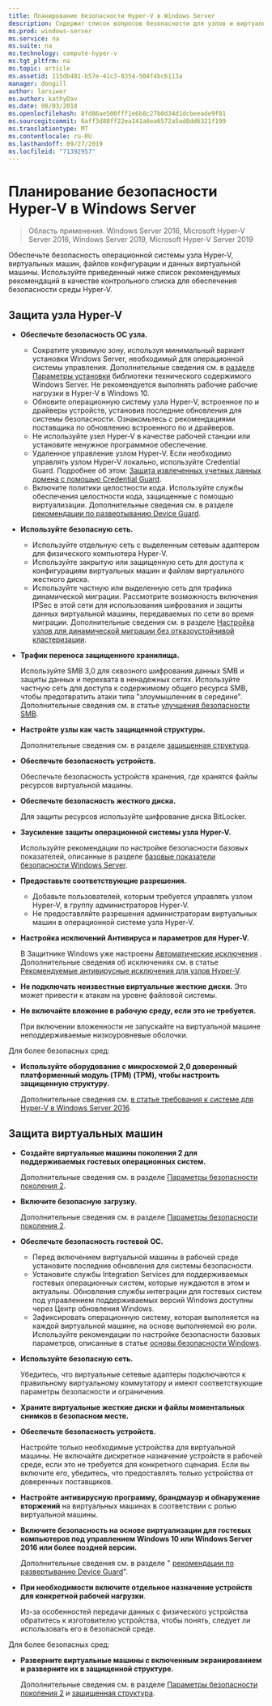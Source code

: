 ```yaml
---
title: Планирование безопасности Hyper-V в Windows Server
description: Содержит список вопросов безопасности для узлов и виртуальных машин Hyper-v.
ms.prod: windows-server
ms.service: na
ms.suite: na
ms.technology: compute-hyper-v
ms.tgt_pltfrm: na
ms.topic: article
ms.assetid: 115db481-b57e-41c3-8354-504f4bc6113a
manager: dongill
author: larsiwer
ms.author: kathyDav
ms.date: 08/03/2018
ms.openlocfilehash: 8fd86ae500fff1e6b8c27b0d34d1dcbeeade9f81
ms.sourcegitcommit: 6aff3d88ff22ea141a6ea6572a5ad8dd6321f199
ms.translationtype: MT
ms.contentlocale: ru-RU
ms.lasthandoff: 09/27/2019
ms.locfileid: "71392957"
---
```

# <a name="plan-for-hyper-v-security-in-windows-server"></a>Планирование безопасности Hyper-V в Windows Server

>Область применения. Windows Server 2016, Microsoft Hyper-V Server 2016, Windows Server 2019, Microsoft Hyper-V Server 2019

Обеспечьте безопасность операционной системы узла Hyper-V, виртуальных машин, файлов конфигурации и данных виртуальной машины. Используйте приведенный ниже список рекомендуемых рекомендаций в качестве контрольного списка для обеспечения безопасности среды Hyper-V.

## <a name="secure-the-hyper-v-host"></a>Защита узла Hyper-V
- **Обеспечьте безопасность ОС узла.**
    - Сократите уязвимую зону, используя минимальный вариант установки Windows Server, необходимый для операционной системы управления. Дополнительные сведения см. в [разделе Параметры установки](/windows-server/windows-server#installation-options) библиотеки технического содержимого Windows Server. Не рекомендуется выполнять рабочие рабочие нагрузки в Hyper-V в Windows 10.
    - Обновите операционную систему узла Hyper-V, встроенное по и драйверы устройств, установив последние обновления для системы безопасности. Ознакомьтесь с рекомендациями поставщика по обновлению встроенного по и драйверов.
    - Не используйте узел Hyper-V в качестве рабочей станции или установите ненужное программное обеспечение.
    - Удаленное управление узлом Hyper-V. Если необходимо управлять узлом Hyper-V локально, используйте Credential Guard. Подробнее об этом: [Защита извлеченных учетных данных домена с помощью Credential Guard](https://docs.microsoft.com/windows/access-protection/credential-guard/credential-guard).
    - Включите политики целостности кода. Используйте службы обеспечения целостности кода, защищенные с помощью виртуализации. Дополнительные сведения см. в разделе [рекомендации по развертыванию Device Guard](https://docs.microsoft.com/windows/device-security/device-guard/device-guard-deployment-guide).
- **Используйте безопасную сеть.**
    - Используйте отдельную сеть с выделенным сетевым адаптером для физического компьютера Hyper-V.
    - Используйте закрытую или защищенную сеть для доступа к конфигурациям виртуальных машин и файлам виртуального жесткого диска.
    - Используйте частную или выделенную сеть для трафика динамической миграции. Рассмотрите возможность включения IPSec в этой сети для использования шифрования и защиты данных виртуальной машины, передаваемых по сети во время миграции. Дополнительные сведения см. в разделе [Настройка узлов для динамической миграции без отказоустойчивой кластеризации](../deploy/set-up-hosts-for-live-migration-without-failover-clustering.md).
- **Трафик переноса защищенного хранилища.** 

    Используйте SMB 3,0 для сквозного шифрования данных SMB и защиты данных и перехвата в ненадежных сетях. Используйте частную сеть для доступа к содержимому общего ресурса SMB, чтобы предотвратить атаки типа "злоумышленник в середине". Дополнительные сведения см. в статье [улучшения безопасности SMB](https://technet.microsoft.com/library/dn551363.aspx). 
- **Настройте узлы как часть защищенной структуры.** 

    Дополнительные сведения см. в разделе [защищенная структура](../../../security/guarded-fabric-shielded-vm/guarded-fabric-and-shielded-vms-top-node.md).
- **Обеспечьте безопасность устройств.** 

    Обеспечьте безопасность устройств хранения, где хранятся файлы ресурсов виртуальной машины.
    
- **Обеспечьте безопасность жесткого диска.** 

    Для защиты ресурсов используйте шифрование диска BitLocker.
    
- **Заусиление защиты операционной системы узла Hyper-V.** 

    Используйте рекомендации по настройке безопасности базовых показателей, описанные в разделе [базовые показатели безопасности Windows Server](https://docs.microsoft.com/windows/device-security/windows-security-baselines).
    
- **Предоставьте соответствующие разрешения.**
    - Добавьте пользователей, которым требуется управлять узлом Hyper-V, в группу администраторов Hyper-V.
    - Не предоставляйте разрешения администраторам виртуальных машин в операционной системе узла Hyper-V.

- **Настройка исключений Антивируса и параметров для Hyper-V.**  

    В Защитнике Windows уже настроены [Автоматические исключения](https://docs.microsoft.com/windows/security/threat-protection/windows-defender-antivirus/configure-server-exclusions-windows-defender-antivirus) . Дополнительные сведения об исключениях см. в статье [Рекомендуемые антивирусные исключения для узлов Hyper-V](https://support.microsoft.com/kb/3105657). 

- **Не подключать неизвестные виртуальные жесткие диски.** Это может привести к атакам на уровне файловой системы.

- **Не включайте вложение в рабочую среду, если это не требуется.**

    При включении вложенности не запускайте на виртуальной машине неподдерживаемые низкоуровневые оболочки.  

Для более безопасных сред:

- **Используйте оборудование с микросхемой 2,0 доверенный платформенный модуль (TPM) (TPM), чтобы настроить защищенную структуру.** 

    Дополнительные сведения см. [в статье требования к системе для Hyper-V в Windows Server 2016](../system-requirements-for-hyper-v-on-windows.md).

## <a name="secure-virtual-machines"></a>Защита виртуальных машин
- **Создайте виртуальные машины поколения 2 для поддерживаемых гостевых операционных систем.** 

    Дополнительные сведения см. в разделе [Параметры безопасности поколения 2](../learn-more/Generation-2-virtual-machine-security-settings-for-Hyper-V.md).
    
- **Включите безопасную загрузку.** 

    Дополнительные сведения см. в разделе [Параметры безопасности поколения 2](../learn-more/Generation-2-virtual-machine-security-settings-for-Hyper-V.md).
    
- **Обеспечьте безопасность гостевой ОС.**

    - Перед включением виртуальной машины в рабочей среде установите последние обновления для системы безопасности.
    - Установите службы Integration Services для поддерживаемых гостевых операционных систем, которые нуждаются в этом и актуальны. Обновления службы интеграции для гостевых систем под управлением поддерживаемых версий Windows доступны через Центр обновления Windows.
    - Зафиксировать операционную систему, которая выполняется на каждой виртуальной машине, на основе выполняемой ею роли. Используйте рекомендации по настройке безопасности базовых параметров, описанные в статье [основы безопасности Windows](https://docs.microsoft.com/windows/device-security/windows-security-baselines).
    
- **Используйте безопасную сеть.** 

    Убедитесь, что виртуальные сетевые адаптеры подключаются к правильному виртуальному коммутатору и имеют соответствующие параметры безопасности и ограничения.
    
- **Храните виртуальные жесткие диски и файлы моментальных снимков в безопасном месте.**

- **Обеспечьте безопасность устройств.** 

    Настройте только необходимые устройства для виртуальной машины. Не включайте дискретное назначение устройств в рабочей среде, если это не требуется для конкретного сценария. Если вы включите его, убедитесь, что предоставлять только устройства от доверенных поставщиков. 
    
- **Настройте антивирусную программу, брандмауэр и обнаружение вторжений** на виртуальных машинах в соответствии с ролью виртуальной машины.

- **Включите безопасность на основе виртуализации для гостевых компьютеров под управлением Windows 10 или Windows Server 2016 или более поздней версии.** 

    Дополнительные сведения см. в разделе " [рекомендации по развертыванию Device Guard](https://docs.microsoft.com/windows/device-security/device-guard/device-guard-deployment-guide)".
    
- **При необходимости включите отдельное назначение устройств для конкретной рабочей нагрузки**. 

    Из-за особенностей передачи данных с физического устройства обратитесь к изготовителю устройства, чтобы понять, следует ли использовать его в безопасной среде.

Для более безопасных сред:

- **Разверните виртуальные машины с включенным экранированием и разверните их в защищенной структуре.** 

    Дополнительные сведения см. в разделе [Параметры безопасности поколения 2](../learn-more/Generation-2-virtual-machine-security-settings-for-Hyper-V.md) и [защищенная структура](../../../security/guarded-fabric-shielded-vm/guarded-fabric-and-shielded-vms-top-node.md).
